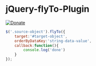 jQuery-flyTo-Plugin
===================
[![Donate](http://s-a.github.io/donate/donate.svg)](http://s-a.github.io/donate/)
```javascript 
$('.source-object').flyTo({
	target:'#target-object', 
	orderByDataKey:'string-data-value', 
	callback:function(){
		console.log('done')
	}
});
```

